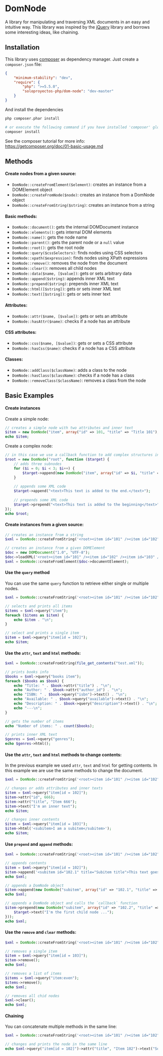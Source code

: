 DomNode
=======

A library for manipulating and traversing XML documents in an easy and intuitive way. This library was inspired by the [jQuery](https://jquery.com/) library and borrows some interesting ideas, like chaining.

Installation
------------
This library uses [composer](https://getcomposer.org/) as dependency manager. Just create a `composer.json` file:
```JSON
{
    "minimum-stability": "dev",
    "require": {
        "php": ">=5.5.0",
        "soloproyectos-php/dom-node": "dev-master"
    }
}
```

And install the dependencies
```bash
php composer.phar install

# or execute the following command if you have installed 'composer' globally
composer install 
```

See the composer tutorial for more info:  
https://getcomposer.org/doc/01-basic-usage.md

Methods
-------

#### Create nodes from a given source:
  * `DomNode::createFromElement($element)`: creates an instance from a DOMElement object
  * `DomNode::createFromNode($node)`: creates an instance from a DomNode object
  * `DomNode::createFromString($string)`: creates an instance from a string

#### Basic methods:
  * `DomNode::document()`: gets the internal DOMDocument instance
  * `DomNode::elements()`: gets internal DOM elements
  * `DomNode::name()`: gets the node name
  * `DomNode::parent()`: gets the parent node or a `null` value
  * `DomNode::root()`: gets the root node
  * `DomNode::query($cssSelectors)`: finds nodes using CSS selectors
  * `DomNode::xpath($expression)`: finds nodes using XPath expressions
  * `DomNode::remove()`: removes the node from the document
  * `DomNode::clear()`: removes all child nodes
  * `DomNode::data($name, [$value])`: gets or sets arbitrary data
  * `DomNode::append($string)`: appends inner XML text
  * `DomNode::prepend($string)`: prepends inner XML text
  * `DomNode::html([$string])`: gets or sets inner XML text
  * `DomNode::text([$string])`: gets or sets inner text

#### Attributes:
  * `DomNode::attr($name, [$value])`: gets or sets an attribute
  * `DomNode::hasAttr($name)`: checks if a node has an attribute

#### CSS attributes:
  * `DomNode::css($name, [$value])`: gets or sets a CSS attribute
  * `DomNode::hasCss($name)`: checks if a node has a CSS attribute

#### Classes:
  * `DomNode::addClass($className)`: adds a class to the node
  * `DomNode::hasClass($className)`: checks if a node has a class
  * `DomNode::removeClass($className)`: removes a class from the node

Basic Examples
--------------

#### Create instances

Create a simple node:
```PHP
// creates a simple node with two attributes and inner text
$item = new DomNode("item", array("id" => 101, "title" => "Title 101"), "Inner text here...");
echo $item;
```

Create a complex node:
```PHP
// in this case we use a callback function to add complex structures into the node
$root = new DomNode("root", function ($target) {
    // adds three subnodes
    for ($i = 0; $i < 3; $i++) {
        $target->append(new DomNode("item", array("id" => $i, "title" => "Title $i"), "This is the item $i"));
    }
    
    // appends some XML code
    $target->append("<text>This text is added to the end.</text>");
    
    // prepends some XML code
    $target->prepend("<text>This text is added to the beginning</text>");
});
echo $root;
```

#### Create instances from a given source:

```PHP
// creates an instance from a string
$xml = DomNode::createFromString('<root><item id="101" /><item id="102" /><item id="103" /></root>');

// creates an instance from a given DOMElement
$doc = new DOMDocument("1.0", "UTF-8");
$doc->loadXML('<root><item id="101" /><item id="102" /><item id="103" /></root>');
$xml = DomNode::createFromElement($doc->documentElement);
```

#### Use the `query` method

You can use the same `query` function to retrieve either single or multiple nodes.

```PHP
$xml = DomNode::createFromString('<root><item id="101" /><item id="102" /><item id="103" /></root>');

// selects and prints all items
$items = $xml->query("item");
foreach ($items as $item) {
    echo $item . "\n";
}

// select and prints a single item
$item = $xml->query("item[id = 102]");
echo $item;
```

#### Use the `attr`, `text` and `html` methods:
```PHP
$xml = DomNode::createFromString(file_get_contents("test.xml"));

// prints books info
$books = $xml->query("books item");
foreach ($books as $book) {
    echo "Title: " . $book->attr("title") . "\n";
    echo "Author: " . $book->attr("author_id") . "\n";
    echo "ISBN: " . $book->query("isbn")->text() . "\n";
    echo "Available: " . $book->query("available")->text() . "\n";
    echo "Description: " . $book->query("description")->text() . "\n";
    echo "---\n";
}

// gets the number of items
echo "Number of items: " . count($books);

// prints inner XML text
$genres = $xml->query("genres");
echo $genres->html();
```

#### Use the `attr`, `text` and `html` methods to change contents:

In the previous example we used `attr`, `text` and `html` for getting contents. In this example we are use the same methods to change the document.

```PHP
$xml = DomNode::createFromString('<root><item id="101" /><item id="102" /><item id="103" /></root>');

// changes or adds attributes and inner texts
$item = $xml->query("item[id = 102]");
$item->attr("id", 666);
$item->attr("title", "Item 666");
$item->text("I'm an inner text");
echo $item;

// changes inner contents
$item = $xml->query("item[id = 103]");
$item->html('<subitem>I am a subitem</subitem>');
echo $item;
```

#### Use `prepend` and `append` methods:

```PHP
$xml = DomNode::createFromString('<root><item id="101" /><item id="102" /><item id="103" /></root>');

// appends contents
$item = $xml->query("item[id = 102]");
$item->append('<subitem id="102.1" title="Subitem title">This text goes to the end...</subitem>');
echo $xml;

// appends a DomNode object
$item->append(new DomNode("subitem", array("id" => "102.1", "title" => "Subitem title"), "Some inner text here ..."));
echo $xml;

// appends a DomNode object and calls the `callback` function
$item->prepend(new DomNode("subitem", array("id" => "102.2", "title" => "Subitem title"), function ($target) {
    $target->text("I'm the first child node ...");
}));
echo $xml;
```

#### Use the `remove` and `clear` methods:

```PHP
$xml = DomNode::createFromString('<root><item id="101" /><item id="102" /><item id="103" /></root>');

// removes a single item
$item = $xml->query("item[id = 103]");
$item->remove();
echo $xml;

// removes a list of items
$items = $xml->query("item:even");
$items->remove();
echo $xml;

// removes all chid nodes
$xml->clear();
echo $xml;
```

#### Chaining

You can concatenate multiple methods in the same line:

```PHP
$xml = DomNode::createFromString('<root><item id="101" /><item id="102" /><item id="103" /></root>');

// changes and prints the node in the same line
echo $xml->query("item[id = 102]")->attr("title", "Item 102")->text("Some text...")->append("<subitem />");
```
